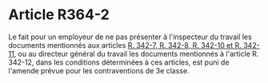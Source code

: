 # Article R364-2

Le fait pour un employeur de ne pas présenter à l'inspecteur du travail les documents mentionnés aux articles [R. 342-7, R. 342-8, R. 342-10 et R. 342-11][1], ou au directeur général du travail les documents mentionnés à l'article R. 342-12, dans les conditions déterminées à ces articles, est puni de l'amende prévue pour les contraventions de 3e classe.

 [1]: /affichCodeArticle.do?cidTexte=LEGITEXT000006072050&idArticle=LEGIARTI000017647032&dateTexte=&categorieLien=cid